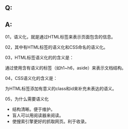 ## Q: 

## A:

01，语义化，就是通过HTML标签来表示页面包含的信息。

02，其中有HTML标签的语义化和CSS命名的语义化。

03，HTML标签语义化的的含义是：

通过使用含有语义的标签（如h1~h6，aside）来表示文档结构。
    
04，CSS语义化的含义是：

为HTML标签添加有意义的class和id来补充未表达的语义。
    
05，为什么需要语义化

- 结构清晰。便于维护。
- 盲人可以用阅读器来阅读。
- 使搜索引擎更好的抓取网页。利于收录。